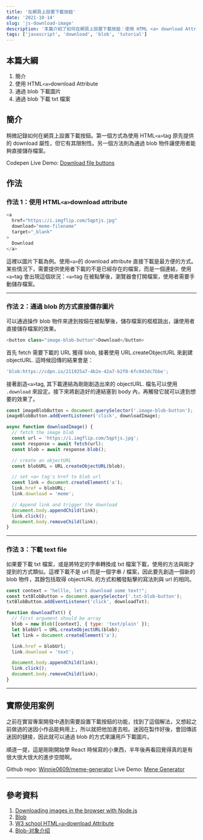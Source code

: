 ```yaml
---
title: '在網頁上設置下載按鈕'
date: '2021-10-14'
slug: 'js-download-image'
description: '本篇介紹了如何在網頁上設置下載按鈕：使用 HTML <a> download Attribute,通過 blob 下載圖片以及通過 blob 下載 txt 檔案。'
tags: ['javascript', 'download', 'blob', 'tutorial']
---
```


## 本篇大綱

1. 簡介
2. 使用 HTML`<a>`download Attribute
3. 通過 blob 下載圖片
4. 通過 blob 下載 txt 檔案

## 簡介

稍微記錄如何在網頁上設置下載按鈕。第一個方式為使用 HTML`<a>`tag 原先提供的 download 屬性，但它有其限制性。另一個方法則為通過 blob 物件讓使用者能夠直接儲存檔案。

Codepen Live Demo: [Download file buttons](https://codepen.io/huiniong/pen/rNzxoZq)

## 作法

### 作法 1：使用 HTML`<a>`download attribute

```javascript
<a
  href="https://i.imgflip.com/5qptjs.jpg"
  download="meme-filename"
  target="_blank"
>
  Download
</a>
```

這裡以圖片下載為例。使用`<a>`的 download attribute 直接下載是最方便的方式。某些情況下，需要提供使用者下載的不是已經存在的檔案，而是一個連結，使用`<a>`tag 會出現這個狀況：`<a>`tag 在被點擊後，瀏覽器會打開檔案，使用者需要手動儲存檔案。

---

### 作法 2：通過 blob 的方式直接儲存圖片

可以通過操作 blob 物件來達到按鈕在被點擊後，儲存檔案的框框跳出，讓使用者直接儲存檔案的效果。

```javascript
<button class="image-blob-button">Download</button>
```

首先 fetch 需要下載的 URL 獲得 blob, 接著使用 URL.createObjectURL 來創建 objectURL. 這時候回傳的結果會是：

```javascript
'blob:https://cdpn.io/211925a7-4b2e-42a7-b2f0-6fc043dc7bbe';
```

接著創造`<a>`tag, 其下載連結為剛剛創造出來的 objectURL. 檔名可以使用 `.download` 來設定。接下來將創造好的連結塞到 body 內，再觸發它就可以達到想要的效果了。

```javascript
const imageBlobButton = document.querySelector('.image-blob-button');
imageBlobButton.addEventListener('click', downloadImage);

async function downloadImage() {
  // fetch the image blob
  const url = 'https://i.imgflip.com/5qptjs.jpg';
  const response = await fetch(url);
  const blob = await response.blob();

  // create an objectURL
  const blobURL = URL.createObjectURL(blob);

  // set <a> tag's href to blob url
  const link = document.createElement('a');
  link.href = blobURL;
  link.download = 'meme';

  // Append link and trigger the download
  document.body.appendChild(link);
  link.click();
  document.body.removeChild(link);
}
```

---

### 作法 3：下載 text file

如果要下載 txt 檔案，或是將特定的字串轉換成 txt 檔案下載，使用的方法與剛才提到的方式類似。這裡下載不是 url 而是一個字串 / 檔案，因此要先創造一個新的 blob 物件，其餘包括取得 objectURL 的方式和觸發點擊的寫法則與 url 的相同。

```javascript
const context = "helllo, let's download some text!";
const txtBlobButton = document.querySelector('.txt-blob-button');
txtBlobButton.addEventListener('click', downloadTxt);

function downloadTxt() {
  // first argument should be array
  blob = new Blob([context], { type: 'text/plain' });
  let blobUrl = URL.createObjectURL(blob);
  let link = document.createElement('a');

  link.href = blobUrl;
  link.download = 'text';

  document.body.appendChild(link);
  link.click();
  document.body.removeChild(link);
}
```

---

## 實際使用案例

之前在實習專案開發中遇到需要設置下載按鈕的功能，找到了這個解法，又想起之前做過的迷因小作品能夠用上，所以就把他加進去啦。迷因在製作好後，會回傳該迷因的鏈接，因此就可以通過 blob 的方式來讓用戶下載圖片。

順道一提，這是剛剛開始學 React 時候寫的小東西，半年後再看回覺得真的是有很大很大很大的進步空間啊。

Github repo: [Winnie0609/meme-generator](https://github.com/Winnie0609/meme-generator)
Live Demo: [Mene Generator](https://winnie0609.github.io/meme-generator/)

---

## 參考資料

1.  [Downloading images in the browser with Node.js](https://dev.to/eckhardtd/downloading-images-in-the-browser-with-node-js-4f0h)
2.  [Blob](https://developer.mozilla.org/zh-CN/docs/Web/API/Blob)
3.  [W3 school HTML`<a>`download Attribute](https://www.w3schools.com/tags/att_a_download.asp)
4.  [Blob-对象介绍](https://zhuanlan.zhihu.com/p/161000123)
